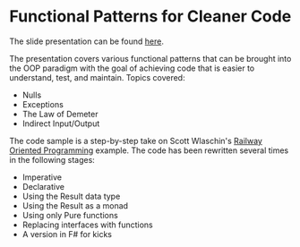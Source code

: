 # Functional Patterns for Cleaner Code

The slide presentation can be found [here](https://drive.google.com/open?id=1cki8fN67q-FsAkbPHMO43VCmsSCmx2ZF1jVFlZ2j5uI).

The presentation covers various functional patterns that can be brought into the OOP paradigm with the goal of achieving code that is easier to understand, test, and maintain.  Topics covered:

* Nulls
* Exceptions
* The Law of Demeter
* Indirect Input/Output

The code sample is a step-by-step take on Scott Wlaschin's [Railway Oriented Programming](https://www.slideshare.net/ScottWlaschin/railway-oriented-programming) example.  The code has been rewritten several times in the following stages:

* Imperative
* Declarative
* Using the Result<T> data type
* Using the Result<T> as a monad
* Using only Pure functions
* Replacing interfaces with functions
* A version in F# for kicks

